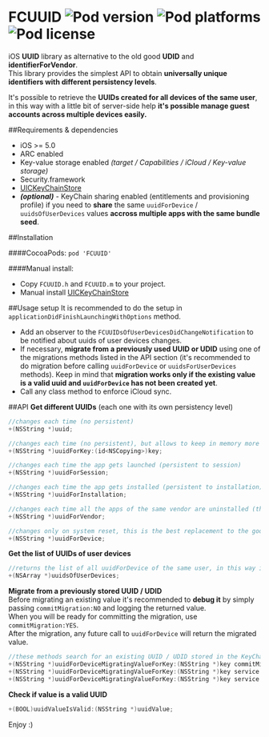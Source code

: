 FCUUID ![Pod version](http://img.shields.io/cocoapods/v/FCUUID.svg) ![Pod platforms](http://img.shields.io/cocoapods/p/FCUUID.svg) ![Pod license](http://img.shields.io/cocoapods/l/FCUUID.svg)
===================
iOS **UUID** library as alternative to the old good **UDID** and **identifierForVendor**.  
This library provides the simplest API to obtain **universally unique identifiers with different persistency levels**.  

It's possible to retrieve the **UUIDs created for all devices of the same user**, in this way with a little bit of server-side help **it's possible manage guest accounts across multiple devices easily.**

##Requirements & dependencies
- iOS >= 5.0
- ARC enabled
- Key-value storage enabled *(target / Capabilities / iCloud / Key-value storage)*
- Security.framework
- [UICKeyChainStore](https://github.com/kishikawakatsumi/UICKeyChainStore)
- ***(optional)*** - KeyChain sharing enabled (entitlements and provisioning profile) if you need to **share** the same `uuidForDevice` / `uuidsOfUserDevices` values **accross multiple apps with the same bundle seed**.

##Installation

####CocoaPods:
`pod 'FCUUID'`

####Manual install:
- Copy `FCUUID.h` and `FCUUID.m` to your project.
- Manual install [UICKeyChainStore](https://github.com/kishikawakatsumi/UICKeyChainStore)

##Usage setup
It is recommended to do the setup in `applicationDidFinishLaunchingWithOptions` method.
- Add an observer to the `FCUUIDsOfUserDevicesDidChangeNotification` to be notified about uuids of user devices changes.
- If necessary, **migrate from a previously used UUID or UDID** using one of the migrations methods listed in the API section (it's recommended to do migration before calling `uuidForDevice` or `uuidsForUserDevices` methods). Keep in mind that **migration works only if the existing value is a valid uuid and `uuidForDevice` has not been created yet**.
- Call any class method to enforce iCloud sync.

##API
**Get different UUIDs** (each one with its own persistency level) 

```objective-c
//changes each time (no persistent)
+(NSString *)uuid;

//changes each time (no persistent), but allows to keep in memory more temporary uuids
+(NSString *)uuidForKey:(id<NSCopying>)key;

//changes each time the app gets launched (persistent to session)
+(NSString *)uuidForSession;

//changes each time the app gets installed (persistent to installation)
+(NSString *)uuidForInstallation;

//changes each time all the apps of the same vendor are uninstalled (this works exactly as identifierForVendor)
+(NSString *)uuidForVendor;

//changes only on system reset, this is the best replacement to the good old udid (persistent to device)
+(NSString *)uuidForDevice;
```
**Get the list of UUIDs of user devices**
```objective-c
//returns the list of all uuidForDevice of the same user, in this way it's possible manage guest accounts across multiple devices easily
+(NSArray *)uuidsOfUserDevices;
```
**Migrate from a previously stored UUID / UDID**  
Before migrating an existing value it's recommended to **debug it** by simply passing `commitMigration:NO` and logging the returned value.  
When you will be ready for committing the migration, use `commitMigration:YES`.  
After the migration, any future call to `uuidForDevice` will return the migrated value.
```objective-c
//these methods search for an existing UUID / UDID stored in the KeyChain or in UserDefaults for the given key / service / access-group
+(NSString *)uuidForDeviceMigratingValueForKey:(NSString *)key commitMigration:(BOOL)commitMigration;
+(NSString *)uuidForDeviceMigratingValueForKey:(NSString *)key service:(NSString *)service commitMigration:(BOOL)commitMigration;
+(NSString *)uuidForDeviceMigratingValueForKey:(NSString *)key service:(NSString *)service accessGroup:(NSString *)accessGroup commitMigration:(BOOL)commitMigration;
```
**Check if value is a valid UUID**
```objective-c
+(BOOL)uuidValueIsValid:(NSString *)uuidValue;
```
Enjoy :)
